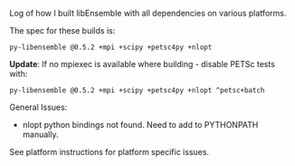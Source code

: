Log of how I built libEnsemble with all dependencies on various platforms.

The spec for these builds is:

    py-libensemble @0.5.2 +mpi +scipy +petsc4py +nlopt

**Update**: If no mpiexec is available where building - disable PETSc tests with:

    py-libensemble @0.5.2 +mpi +scipy +petsc4py +nlopt ^petsc+batch

General Issues:
* nlopt python bindings not found. Need to add to PYTHONPATH manually.

See platform instructions for platform specific issues.
